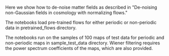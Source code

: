 Here we show how to de-noise matter fields as described in "De-noising non-Gaussian fields in cosmology with normalizing flows."

The notebooks load pre-trained flows for either periodic or non-periodic data in pretrained_flows directory.

The notebooks run on the samples of 100 maps of test data for periodic and non-periodic maps in sample_test_data directory. Wiener filtering requires the power spectrum coefficients of the maps, which are also provided.

